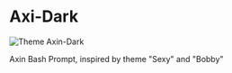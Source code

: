 # Axi-Dark

![Theme Axin-Dark](axin-dark.png)

Axin Bash Prompt, inspired by theme "Sexy" and "Bobby"
